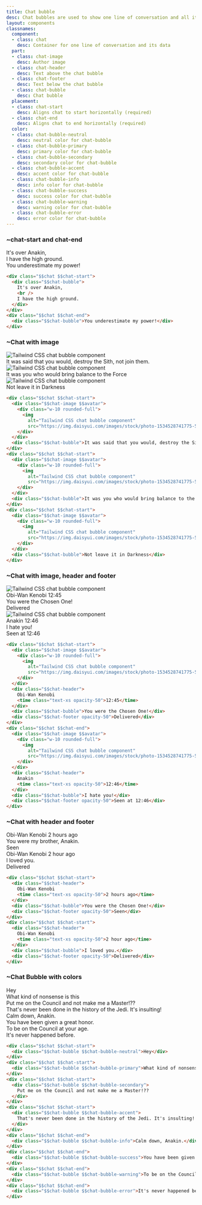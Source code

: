 ```yaml
---
title: Chat bubble
desc: Chat bubbles are used to show one line of conversation and all its data, including the author image, author name, time, etc.
layout: components
classnames:
  component:
  - class: chat
    desc: Container for one line of conversation and its data
  part:
  - class: chat-image
    desc: Author image
  - class: chat-header
    desc: Text above the chat bubble
  - class: chat-footer
    desc: Text below the chat bubble
  - class: chat-bubble
    desc: Chat bubble
  placement:
  - class: chat-start
    desc: Aligns chat to start horizontally (required)
  - class: chat-end
    desc: Aligns chat to end horizontally (required)
  color:
  - class: chat-bubble-neutral
    desc: neutral color for chat-bubble
  - class: chat-bubble-primary
    desc: primary color for chat-bubble
  - class: chat-bubble-secondary
    desc: secondary color for chat-bubble
  - class: chat-bubble-accent
    desc: accent color for chat-bubble
  - class: chat-bubble-info
    desc: info color for chat-bubble
  - class: chat-bubble-success
    desc: success color for chat-bubble
  - class: chat-bubble-warning
    desc: warning color for chat-bubble
  - class: chat-bubble-error
    desc: error color for chat-bubble
---
```


<script>
  import Component from "$components/Component.svelte"
</script>

### ~chat-start and chat-end
<div class="w-full">
  <div class="chat chat-start">
    <div class="chat-bubble">It's over Anakin, <br/>I have the high ground.</div>
  </div>
  <div class="chat chat-end">
    <div class="chat-bubble">You underestimate my power!</div>
  </div>
</div>

```html
<div class="$$chat $$chat-start">
  <div class="$$chat-bubble">
    It's over Anakin,
    <br />
    I have the high ground.
  </div>
</div>
<div class="$$chat $$chat-end">
  <div class="$$chat-bubble">You underestimate my power!</div>
</div>
```


### ~Chat with image
<div class="w-full">
  <div class="chat chat-start">
    <div class="chat-image avatar">
      <div class="w-10 rounded-full">
        <img alt="Tailwind CSS chat bubble component" src="https://img.daisyui.com/images/stock/photo-1534528741775-53994a69daeb.webp" />
      </div>
    </div>
    <div class="chat-bubble">It was said that you would, destroy the Sith, not join them.</div>
  </div>
  <div class="chat chat-start">
    <div class="chat-image avatar">
      <div class="w-10 rounded-full">
        <img alt="Tailwind CSS chat bubble component" src="https://img.daisyui.com/images/stock/photo-1534528741775-53994a69daeb.webp" />
      </div>
    </div>
    <div class="chat-bubble">It was you who would bring balance to the Force</div>
  </div>
  <div class="chat chat-start">
    <div class="chat-image avatar">
      <div class="w-10 rounded-full">
        <img alt="Tailwind CSS chat bubble component" src="https://img.daisyui.com/images/stock/photo-1534528741775-53994a69daeb.webp" />
      </div>
    </div>
    <div class="chat-bubble">Not leave it in Darkness</div>
  </div>
</div>

```html
<div class="$$chat $$chat-start">
  <div class="$$chat-image $$avatar">
    <div class="w-10 rounded-full">
      <img
        alt="Tailwind CSS chat bubble component"
        src="https://img.daisyui.com/images/stock/photo-1534528741775-53994a69daeb.webp" />
    </div>
  </div>
  <div class="$$chat-bubble">It was said that you would, destroy the Sith, not join them.</div>
</div>
<div class="$$chat $$chat-start">
  <div class="$$chat-image $$avatar">
    <div class="w-10 rounded-full">
      <img
        alt="Tailwind CSS chat bubble component"
        src="https://img.daisyui.com/images/stock/photo-1534528741775-53994a69daeb.webp" />
    </div>
  </div>
  <div class="$$chat-bubble">It was you who would bring balance to the Force</div>
</div>
<div class="$$chat $$chat-start">
  <div class="$$chat-image $$avatar">
    <div class="w-10 rounded-full">
      <img
        alt="Tailwind CSS chat bubble component"
        src="https://img.daisyui.com/images/stock/photo-1534528741775-53994a69daeb.webp" />
    </div>
  </div>
  <div class="$$chat-bubble">Not leave it in Darkness</div>
</div>
```


### ~Chat with image, header and footer
<div class="w-full">
  <div class="chat chat-start">
    <div class="chat-image avatar">
      <div class="w-10 rounded-full">
        <img alt="Tailwind CSS chat bubble component" src="https://img.daisyui.com/images/stock/photo-1534528741775-53994a69daeb.webp" />
      </div>
    </div>
    <div class="chat-header">
      Obi-Wan Kenobi
      <time class="text-xs opacity-50">12:45</time>
    </div>
    <div class="chat-bubble">You were the Chosen One!</div>
    <div class="chat-footer opacity-50">
      Delivered
    </div>
  </div>
  <div class="chat chat-end">
    <div class="chat-image avatar">
      <div class="w-10 rounded-full">
        <img alt="Tailwind CSS chat bubble component" src="https://img.daisyui.com/images/stock/photo-1534528741775-53994a69daeb.webp" />
      </div>
    </div>
    <div class="chat-header">
      Anakin
      <time class="text-xs opacity-50">12:46</time>
    </div>
    <div class="chat-bubble">I hate you!</div>
    <div class="chat-footer opacity-50">
      Seen at 12:46
    </div>
  </div>
</div>

```html
<div class="$$chat $$chat-start">
  <div class="$$chat-image $$avatar">
    <div class="w-10 rounded-full">
      <img
        alt="Tailwind CSS chat bubble component"
        src="https://img.daisyui.com/images/stock/photo-1534528741775-53994a69daeb.webp" />
    </div>
  </div>
  <div class="$$chat-header">
    Obi-Wan Kenobi
    <time class="text-xs opacity-50">12:45</time>
  </div>
  <div class="$$chat-bubble">You were the Chosen One!</div>
  <div class="$$chat-footer opacity-50">Delivered</div>
</div>
<div class="$$chat $$chat-end">
  <div class="$$chat-image $$avatar">
    <div class="w-10 rounded-full">
      <img
        alt="Tailwind CSS chat bubble component"
        src="https://img.daisyui.com/images/stock/photo-1534528741775-53994a69daeb.webp" />
    </div>
  </div>
  <div class="$$chat-header">
    Anakin
    <time class="text-xs opacity-50">12:46</time>
  </div>
  <div class="$$chat-bubble">I hate you!</div>
  <div class="$$chat-footer opacity-50">Seen at 12:46</div>
</div>
```


### ~Chat with header and footer
<div class="w-full">
  <div class="chat chat-start">
    <div class="chat-header">
      Obi-Wan Kenobi
      <time class="text-xs opacity-50">2 hours ago</time>
    </div>
    <div class="chat-bubble">You were my brother, Anakin.</div>
    <div class="chat-footer opacity-50">
      Seen
    </div>
  </div>
  <div class="chat chat-start">
    <div class="chat-header">
      Obi-Wan Kenobi
      <time class="text-xs opacity-50">2 hour ago</time>
    </div>
    <div class="chat-bubble">I loved you.</div>
    <div class="chat-footer opacity-50">
      Delivered
    </div>
  </div>
</div>

```html
<div class="$$chat $$chat-start">
  <div class="$$chat-header">
    Obi-Wan Kenobi
    <time class="text-xs opacity-50">2 hours ago</time>
  </div>
  <div class="$$chat-bubble">You were the Chosen One!</div>
  <div class="$$chat-footer opacity-50">Seen</div>
</div>
<div class="$$chat $$chat-start">
  <div class="$$chat-header">
    Obi-Wan Kenobi
    <time class="text-xs opacity-50">2 hour ago</time>
  </div>
  <div class="$$chat-bubble">I loved you.</div>
  <div class="$$chat-footer opacity-50">Delivered</div>
</div>
```


### ~Chat Bubble with colors
<div class="w-full">
  <div class="chat chat-start">
    <div class="chat-bubble chat-bubble-neutral">Hey</div>
  </div>
  <div class="chat chat-start">
    <div class="chat-bubble chat-bubble-primary">What kind of nonsense is this</div>
  </div>
  <div class="chat chat-start">
    <div class="chat-bubble chat-bubble-secondary">Put me on the Council and not make me a Master!??</div>
  </div>
  <div class="chat chat-start">
    <div class="chat-bubble chat-bubble-accent">That's never been done in the history of the Jedi. It's insulting!</div>
  </div>
  <div class="chat chat-end">
    <div class="chat-bubble chat-bubble-info">Calm down, Anakin.</div>
  </div>
  <div class="chat chat-end">
    <div class="chat-bubble chat-bubble-success">You have been given a great honor.</div>
  </div>
  <div class="chat chat-end">
    <div class="chat-bubble chat-bubble-warning">To be on the Council at your age.</div>
  </div>
  <div class="chat chat-end">
    <div class="chat-bubble chat-bubble-error">It's never happened before.</div>
  </div>
</div>

```html
<div class="$$chat $$chat-start">
  <div class="$$chat-bubble $$chat-bubble-neutral">Hey</div>
</div>
<div class="$$chat $$chat-start">
  <div class="$$chat-bubble $$chat-bubble-primary">What kind of nonsense is this</div>
</div>
<div class="$$chat $$chat-start">
  <div class="$$chat-bubble $$chat-bubble-secondary">
    Put me on the Council and not make me a Master!??
  </div>
</div>
<div class="$$chat $$chat-start">
  <div class="$$chat-bubble $$chat-bubble-accent">
    That's never been done in the history of the Jedi. It's insulting!
  </div>
</div>
<div class="$$chat $$chat-end">
  <div class="$$chat-bubble $$chat-bubble-info">Calm down, Anakin.</div>
</div>
<div class="$$chat $$chat-end">
  <div class="$$chat-bubble $$chat-bubble-success">You have been given a great honor.</div>
</div>
<div class="$$chat $$chat-end">
  <div class="$$chat-bubble $$chat-bubble-warning">To be on the Council at your age.</div>
</div>
<div class="$$chat $$chat-end">
  <div class="$$chat-bubble $$chat-bubble-error">It's never happened before.</div>
</div>
```
